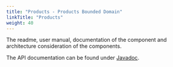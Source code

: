 ```yaml
---
title: "Products - Products Bounded Domain"
linkTitle: "Products"
weight: 40
---
```


The readme, user manual, documentation of the component and architecture consideration of the components.

The API documentation can be found under [Javadoc](/docs/domains/products/api-products/index.html).
